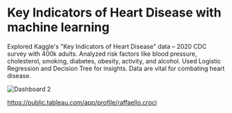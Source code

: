 # Key Indicators of Heart Disease with machine learning
Explored Kaggle's "Key Indicators of Heart Disease" data – 2020 CDC survey with 400k adults. Analyzed risk factors like blood pressure, cholesterol, smoking, diabetes, obesity, activity, and alcohol. Used Logistic Regression and Decision Tree for insights. Data are vital for combating heart disease.

![Dashboard 2](https://github.com/RaffaelloCroci/Exploring-heart-deseases/assets/57407730/bbdb08f8-5488-4dfe-bd57-50593d147402)

https://public.tableau.com/app/profile/raffaello.croci
